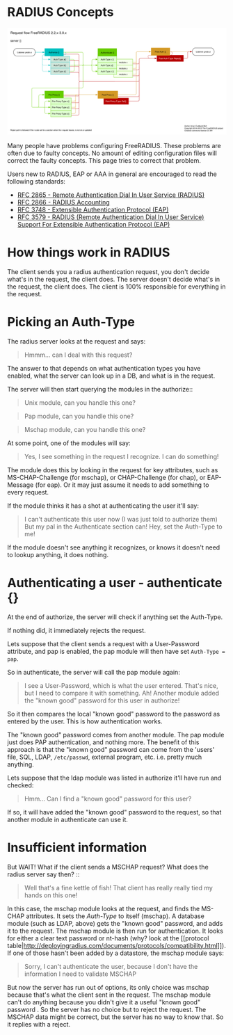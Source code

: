 RADIUS Concepts
===============

<a href="/request_flow.svg">![FreeRADIUS flow diagram](/request_flow.svg "Railroad diagram")</a>

Many people have problems configuring FreeRADIUS.  These problems are often due to faulty concepts.  No amount of editing configuration files will correct the faulty concepts.  This page tries to correct that problem.

Users new to RADIUS, EAP or AAA in general are encouraged to read the following standards:
- [RFC 2865 - Remote Authentication Dial In User Service (RADIUS)](https://tools.ietf.org/html/rfc2865)
- [RFC 2866 - RADIUS Accounting](https://tools.ietf.org/html/rfc2866)
- [RFC 3748 - Extensible Authentication Protocol (EAP)](https://tools.ietf.org/html/rfc3748)
- [RFC 3579 - RADIUS (Remote Authentication Dial In User Service) Support For Extensible Authentication Protocol (EAP)](https://tools.ietf.org/html/rfc3579)

How things work in RADIUS
=========================

The client sends you a radius authentication request, you don't decide what's in the request, the client does.  The server doesn't decide what's in the request, the client does.  The client is 100% responsible for everything in the request.


Picking an Auth-Type
====================

The radius server looks at the request and says:

>  Hmmm... can I deal with this request?

The answer to that depends on what authentication types you have enabled, what the server can look up in a DB, and what is in the request.

The server will then start querying the modules in the authorize::

>  Unix module, can you handle this one?
  
>  Pap module, can you handle this one?
  
>  Mschap module, can you handle this one?

At some point, one of the modules will say:

>  Yes, I see something in the request I recognize.  I can do something!

The module does this by looking in the request for key attributes, such as MS-CHAP-Challenge (for mschap), or CHAP-Challenge (for chap), or EAP-Message (for eap). Or it may just assume it needs to add something to every request.

If the module thinks it has a shot at authenticating the user it'll say:

>  I can't authenticate this user now (I was just told to authorize them)
>  But my pal in the Authenticate section can!
>  Hey, set the Auth-Type to me!

If the module doesn't see anything it recognizes, or knows it doesn't need to lookup anything, it does nothing.

Authenticating a user - authenticate {}
=======================================

At the end of authorize, the server will check if anything set the Auth-Type.

If nothing did, it immediately rejects the request.

Lets suppose that the client sends a request with a User-Password attribute, and pap is enabled, the pap module will then have set ``Auth-Type = pap``.

So in authenticate, the server will call the pap module again:

>  I see a User-Password, which is what the user entered.
>  That's nice, but I need to compare it with something.
>  Ah! Another module added the "known good" password for this user in authorize!

So it then compares the local "known good" password to the password as entered by the user.  This is how authentication works.

The "known good" password comes from another module.  The pap module just does PAP authentication, and nothing more.  The benefit of this approach is that the "known good" password can come from the 'users' file, SQL, LDAP, ``/etc/passwd``, external program, etc.  i.e. pretty much anything.

Lets suppose that the ldap module was listed in authorize it'll have run and checked:

>  Hmm... Can I find a "known good" password for this user?

If so, it will have added the "known good" password to the request, so that another module in authenticate can use it.

Insufficient information
========================

But WAIT! What if the client sends a MSCHAP request? What does the radius server say then?
::
>  Well that's a fine kettle of fish! 
>  That client has really really tied my hands on this one!

In this case, the mschap module looks at the request, and finds the MS-CHAP attributes.  It sets the *Auth-Type* to itself (mschap).  A database module (such as LDAP, above) gets the "known good" password, and adds it to the request.  The mschap module is then run for authentication.  It looks for either a clear text password or nt-hash (why? look at the [[protocol table|http://deployingradius.com/documents/protocols/compatibility.html]]). If one of those hasn't been added by a datastore, the mschap module says:

>  Sorry, I can't authenticate the user,
>  because I don't have the information I need to validate MSCHAP

But now the server has run out of options, its only choice was mschap because that's what the client sent in the request.  The mschap module can't do anything because you didn't give it a useful "known good" password . So the server has no choice but to reject the request.  The MSCHAP data might be correct, but the server has no way to know that.  So it replies with a reject.